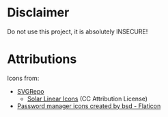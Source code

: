 # Disclaimer

Do not use this project, it is absolutely INSECURE!

# Attributions

Icons from:
- [SVGRepo](https://www.svgrepo.com/)
    * [Solar Linear Icons](https://www.svgrepo.com/collection/solar-linear-icons/) (CC Attribution License)
- [Password manager icons created by bsd - Flaticon](https://www.flaticon.com/free-icons/password-manager)
